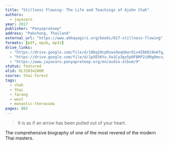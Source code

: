 ```yaml
---
title: "Stillness Flowing: The Life and Teachings of Ajahn Chah"
authors:
  - jayasaro
year: 2017
publisher: "Panyaprateep"
address: "Pakchong, Thailand"
external_url: "https://www.abhayagiri.org/books/617-stillness-flowing"
formats: [pdf, epub, mp3s]
drive_links:
  - "https://drive.google.com/file/d/18Dq1HcpRzwsOoqUAarOix4Z6KOi9e6fg/view?usp=drivesdk"
  - "https://drive.google.com/file/d/1pXE5KYu_Xw1Cy3gx5p0FBRP2i0Rg8mcv/view?usp=drivesdk"
  - "https://www.jayasaro.panyaprateep.org/en/audio-album/9"
status: featured
olid: OL32034206M
course: thai-forest
tags:
  - chah
  - thai
  - farang
  - west
  - monastic-theravada
pages: 802
---
```


> It is as if an arrow has been pulled out of your heart.

The comprehensive biography of one of the most revered of the modern Thai masters.
